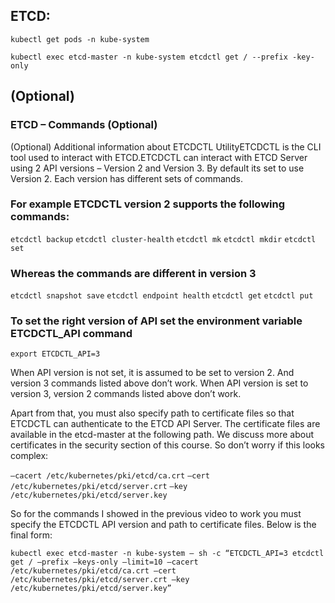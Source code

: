 ## ETCD:

`kubectl get pods -n kube-system`

`kubectl exec etcd-master -n kube-system etcdctl get / --prefix -key-only`


## (Optional)

### ETCD – Commands (Optional)
(Optional) Additional information about ETCDCTL UtilityETCDCTL is the CLI tool used to interact with ETCD.ETCDCTL can interact with ETCD Server using 2 API versions – Version 2 and Version 3.  By default its set to use Version 2. Each version has different sets of commands.

### For example ETCDCTL version 2 supports the following commands:

`etcdctl backup`
`etcdctl cluster-health`
`etcdctl mk`
`etcdctl mkdir`
`etcdctl set`

### Whereas the commands are different in version 3

`etcdctl snapshot save`
`etcdctl endpoint health`
`etcdctl get`
`etcdctl put`

### To set the right version of API set the environment variable ETCDCTL_API command

`export ETCDCTL_API=3`

When API version is not set, it is assumed to be set to version 2. And version 3 commands listed above don’t work. When API version is set to version 3, version 2 commands listed above don’t work.

Apart from that, you must also specify path to certificate files so that ETCDCTL can authenticate to the ETCD API Server. The certificate files are available in the etcd-master at the following path. We discuss more about certificates in the security section of this course. So don’t worry if this looks complex:

`–cacert /etc/kubernetes/pki/etcd/ca.crt`
`–cert /etc/kubernetes/pki/etcd/server.crt`
`–key /etc/kubernetes/pki/etcd/server.key`

So for the commands I showed in the previous video to work you must specify the ETCDCTL API version and path to certificate files. Below is the final form:

`kubectl exec etcd-master -n kube-system — sh -c “ETCDCTL_API=3 etcdctl get / –prefix –keys-only –limit=10 –cacert /etc/kubernetes/pki/etcd/ca.crt –cert /etc/kubernetes/pki/etcd/server.crt –key /etc/kubernetes/pki/etcd/server.key”`